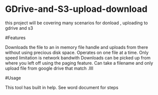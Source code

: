 # GDrive-and-S3-upload-download
this project will be covering many scenarios for donload , uploading to gdrive and s3

#Features

Downloads the file to an in memory file handle and uploads from there without using precious disk space. Operates on one file at a time. Only speed limitation is network bandwith Downloads can be picked up from where you left off using the paging feature. Can take a filename and only upload file from google drive that match .llll

#Usage

This tool has built in help. See word document for steps

